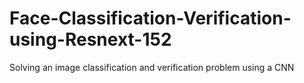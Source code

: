 # Face-Classification-Verification-using-Resnext-152
Solving an image classification and verification problem using a CNN
